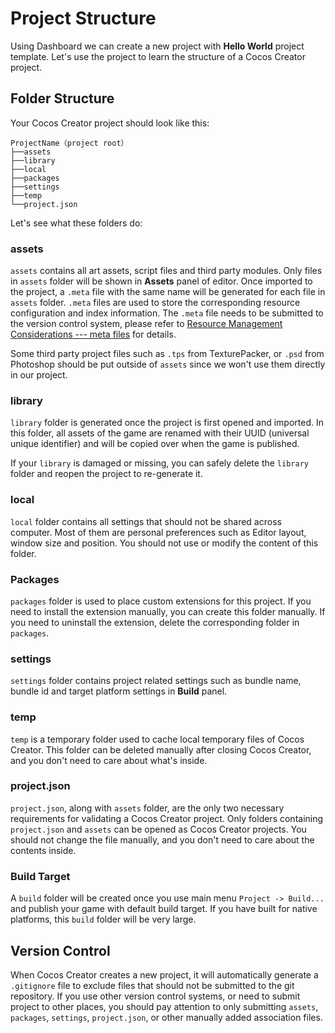 # Project Structure

Using Dashboard we can create a new project with **Hello World** project template. Let's use the project to learn the structure of a Cocos Creator project.

## Folder Structure

Your Cocos Creator project should look like this:

```
ProjectName（project root）
├──assets
├──library
├──local
├──packages
├──settings
├──temp
└──project.json
```

Let's see what these folders do:

### assets

`assets` contains all art assets, script files and third party modules. Only files in `assets` folder will be shown in **Assets** panel of editor. Once imported to the project, a `.meta` file with the same name will be generated for each file in `assets` folder. `.meta` files are used to store the corresponding resource configuration and index information. The `.meta` file needs to be submitted to the version control system, please refer to [Resource Management Considerations --- meta files](../advanced-topics/meta.md) for details.

Some third party project files such as `.tps` from TexturePacker, or `.psd` from Photoshop should be put outside of `assets` since we won't use them directly in our project.

### library

`library` folder is generated once the project is first opened and imported. In this folder, all assets of the game are renamed with their UUID (universal unique identifier) and will be copied over when the game is published.

If your `library` is damaged or missing, you can safely delete the `library` folder and reopen the project to re-generate it.

### local

`local` folder contains all settings that should not be shared across computer. Most of them are personal preferences such as Editor layout, window size and position. You should not use or modify the content of this folder.

### Packages

`packages` folder is used to place custom extensions for this project. If you need to install the extension manually, you can create this folder manually. If you need to uninstall the extension, delete the corresponding folder in `packages`.

### settings

`settings` folder contains project related settings such as bundle name, bundle id and target platform settings in **Build** panel.

### temp

`temp` is a temporary folder used to cache local temporary files of Cocos Creator. This folder can be deleted manually after closing Cocos Creator, and you don't need to care about what's inside.

### project.json

`project.json`, along with `assets` folder, are the only two necessary requirements for validating a Cocos Creator project. Only folders containing `project.json` and `assets` can be opened as Cocos Creator projects. You should not change the file manually, and you don't need to care about the contents inside.

### Build Target

A `build` folder will be created once you use main menu `Project -> Build...` and publish your game with default build target. If you have built for native platforms, this `build` folder will be very large.

## Version Control

When Cocos Creator creates a new project, it will automatically generate a `.gitignore` file to exclude files that should not be submitted to the git repository. If you use other version control systems, or need to submit project to other places, you should pay attention to only submitting `assets`, `packages`, `settings`, `project.json`, or other manually added association files.
